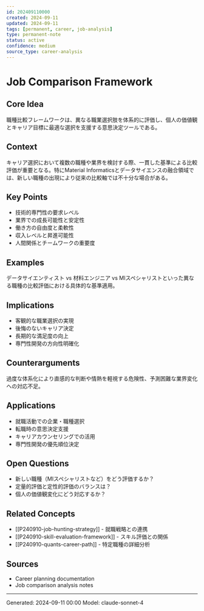 ```yaml
---
id: 202409110000
created: 2024-09-11
updated: 2024-09-11
tags: [permanent, career, job-analysis]
type: permanent-note
status: active
confidence: medium
source_type: career-analysis
---
```


# Job Comparison Framework

## Core Idea
職種比較フレームワークは、異なる職業選択肢を体系的に評価し、個人の価値観とキャリア目標に最適な選択を支援する意思決定ツールである。

## Context
キャリア選択において複数の職種や業界を検討する際、一貫した基準による比較評価が重要となる。特にMaterial Informaticsとデータサイエンスの融合領域では、新しい職種の出現により従来の比較軸では不十分な場合がある。

## Key Points
- 技術的専門性の要求レベル
- 業界での成長可能性と安定性
- 働き方の自由度と柔軟性
- 収入レベルと昇進可能性
- 人間関係とチームワークの重要度

## Examples
データサイエンティスト vs 材料エンジニア vs MIスペシャリストといった異なる職種の比較評価における具体的な基準適用。

## Implications
- 客観的な職業選択の実現
- 後悔のないキャリア決定
- 長期的な満足度の向上
- 専門性開発の方向性明確化

## Counterarguments
過度な体系化により直感的な判断や情熱を軽視する危険性、予測困難な業界変化への対応不足。

## Applications
- 就職活動での企業・職種選択
- 転職時の意思決定支援
- キャリアカウンセリングでの活用
- 専門性開発の優先順位決定

## Open Questions
- 新しい職種（MIスペシャリストなど）をどう評価するか？
- 定量的評価と定性的評価のバランスは？
- 個人の価値観変化にどう対応するか？

## Related Concepts
- [[P240910-job-hunting-strategy]] - 就職戦略との連携
- [[P240910-skill-evaluation-framework]] - スキル評価との関係
- [[P240910-quants-career-path]] - 特定職種の詳細分析

## Sources
- Career planning documentation
- Job comparison analysis notes

---
Generated: 2024-09-11 00:00
Model: claude-sonnet-4